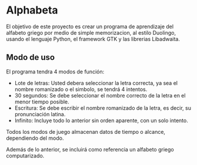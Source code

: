 # Alphabeta

El objetivo de este proyecto es crear un programa de aprendizaje del alfabeto griego por medio de simple memorizacion, al estilo Duolingo, usando el lenguaje Python, el framework GTK y las librerias Libadwaita.

## Modo de uso

El programa tendra 4 modos de función:

- Lote de letras: Usted debera seleccionar la letra correcta, ya sea el nombre romanizado o el simbolo, se tendrá 4 intentos.
- 30 segundos: Se debe seleccionar el nombre correcto de la letra en el menor tiempo posible.
- Escritura: Se debe escribir el nombre romanizado de la letra, es decir, su pronunciación latina.
- Infinito: Incluye todo lo anterior sin orden aparente, con un solo intento.

Todos los modos de juego almacenan datos de tiempo o alcance, dependiendo del modo.

Además de lo anterior, se incluirá como referencia un alfabeto griego computarizado.
